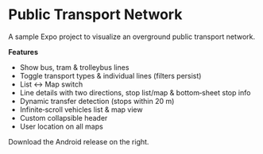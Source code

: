# Public Transport Network

A sample Expo project to visualize an overground public transport network.

**Features**

- Show bus, tram & trolleybus lines
- Toggle transport types & individual lines (filters persist)
- List ↔ Map switch
- Line details with two directions, stop list/map & bottom‑sheet stop info
- Dynamic transfer detection (stops within 20 m)
- Infinite‑scroll vehicles list & map view
- Custom collapsible header
- User location on all maps

Download the Android release on the right.
